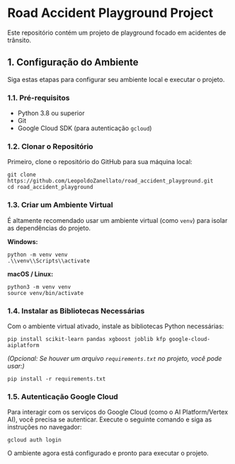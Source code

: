 # Road Accident Playground Project


Este repositório contém um projeto de playground focado em acidentes de trânsito.


## 1. Configuração do Ambiente


Siga estas etapas para configurar seu ambiente local e executar o projeto.


### 1.1. Pré-requisitos


* Python 3.8 ou superior
* Git
* Google Cloud SDK (para autenticação `gcloud`)


### 1.2. Clonar o Repositório


Primeiro, clone o repositório do GitHub para sua máquina local:


```
git clone https://github.com/LeopoldoZanellato/road_accident_playground.git
cd road_accident_playground
```


### 1.3. Criar um Ambiente Virtual


É altamente recomendado usar um ambiente virtual (como `venv`) para isolar as dependências do projeto.


**Windows:**
```
python -m venv venv
.\\venv\\Scripts\\activate
```


**macOS / Linux:**
```
python3 -m venv venv
source venv/bin/activate
```


### 1.4. Instalar as Bibliotecas Necessárias


Com o ambiente virtual ativado, instale as bibliotecas Python necessárias:


```
pip install scikit-learn pandas xgboost joblib kfp google-cloud-aiplatform
```


*(Opcional: Se houver um arquivo `requirements.txt` no projeto, você pode usar:)*
```
pip install -r requirements.txt
```


### 1.5. Autenticação Google Cloud


Para interagir com os serviços do Google Cloud (como o AI Platform/Vertex AI), você precisa se autenticar. Execute o seguinte comando e siga as instruções no navegador:


```
gcloud auth login
```


O ambiente agora está configurado e pronto para executar o projeto.